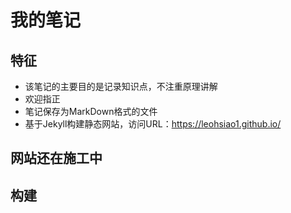 # 我的笔记

## 特征

- 该笔记的主要目的是记录知识点，不注重原理讲解
- 欢迎指正
- 笔记保存为MarkDown格式的文件
- 基于Jekyll构建静态网站，访问URL：<https://leohsiao1.github.io/>

## 网站还在施工中

## 构建

```shell

```
